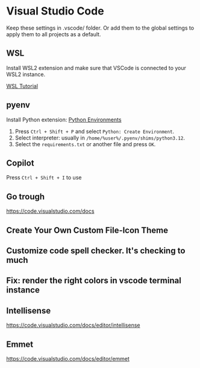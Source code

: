 # Visual Studio Code

Keep these settings in .vscode/ folder. Or add them to the global settings to apply them to all projects as a default.

## WSL

Install WSL2 extension and make sure that VSCode is connected to your WSL2 instance.

[WSL Tutorial](https://code.visualstudio.com/docs/remote/wsl-tutorial)

## pyenv

Install Python extension: [Python Environments](https://code.visualstudio.com/docs/python/environments)

1. Press `Ctrl + Shift + P` and select `Python: Create Environment`.
2. Select interpreter: usually in `/home/%user%/.pyenv/shims/python3.12`.
3. Select the `requirements.txt` or another file and press `OK`.

## Copilot

Press `Ctrl + Shift + I` to use

## Go trough

https://code.visualstudio.com/docs

## Create Your Own Custom File-Icon Theme

## Customize code spell checker. It's checking to much

## Fix: render the right colors in vscode terminal instance

## Intellisense

https://code.visualstudio.com/docs/editor/intellisense

## Emmet

https://code.visualstudio.com/docs/editor/emmet

